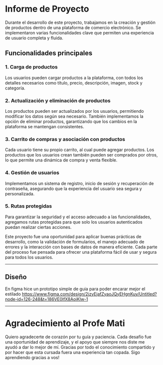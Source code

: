 # Informe de Proyecto

Durante el desarrollo de este proyecto, trabajamos en la creación y gestión de productos dentro de una plataforma de comercio electrónico. Se implementaron varias funcionalidades clave que permiten una experiencia de usuario completa y fluida.

## Funcionalidades principales

### 1. **Carga de productos**
Los usuarios pueden cargar productos a la plataforma, con todos los detalles necesarios como título, precio, descripción, imagen, stock y categoría.

### 2. **Actualización y eliminación de productos**
Los productos pueden ser actualizados por los usuarios, permitiendo modificar los datos según sea necesario. También implementamos la opción de eliminar productos, garantizando que los cambios en la plataforma se mantengan consistentes.

### 3. **Carrito de compras y asociación con productos**
Cada usuario tiene su propio carrito, al cual puede agregar productos. Los productos que los usuarios crean también pueden ser comprados por otros, lo que permite una dinámica de compra y venta flexible.

### 4. **Gestión de usuarios**
Implementamos un sistema de registro, inicio de sesión y recuperación de contraseña, asegurando que la experiencia del usuario sea segura y personalizada.

### 5. **Rutas protegidas**
Para garantizar la seguridad y el acceso adecuado a las funcionalidades, agregamos rutas protegidas para que solo los usuarios autenticados puedan realizar ciertas acciones.

Este proyecto fue una oportunidad para aplicar buenas prácticas de desarrollo, como la validación de formularios, el manejo adecuado de errores y la interacción con bases de datos de manera eficiente. Cada parte del proceso fue pensada para ofrecer una plataforma fácil de usar y segura para todos los usuarios.

---

## Diseño

En figma hice un prototipo simple de guia para poder encarar mejor el estilado https://www.figma.com/design/2jzyEjafZyaoJQyEHgnKuy/Untitled?node-id=126-248&t=186VE0lfX8AoiKlw-1

---

# Agradecimiento al Profe Mati

Quiero agradecerte de corazón por tu guía y paciencia. Cada desafío fue una oportunidad de aprendizaje, y el apoyo que siempre nos diste me ayudó a dar lo mejor de mí. Gracias por todo el conocimiento compartido y por hacer que esta cursada fuera una experiencia tan copada. Sigo aprendiendo gracias a vos!

